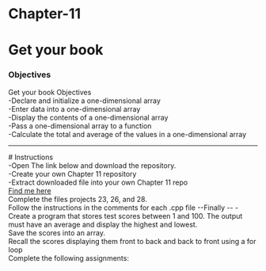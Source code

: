 # Chapter-11
# Get your book
<h3>Objectives</h3>
Get your book
Objectives<br>
-Declare and initialize a one-dimensional array<br>
-Enter data into a one-dimensional array<br>
-Display the contents of a one-dimensional array<br>
-Pass a one-dimensional array to a function<br>
-Calculate the total and average of the values in a one-dimensional array<br>
<hr>
# Instructions<br>
-Open The link below and download the repository. <br>
-Create your own Chapter 11 repository <br>
-Extract downloaded file into your own Chapter 11 repo<br>
<a href ="https://github.com/WestCplusplus/CIS-161-Cplusplus/tree/master/Home%20Work/Chapter%2011/Intermediate26%20Project-IM">Find me here</a><br>
Complete the files projects 23, 26, and 28.
<br>
Follow the instructions in the comments for each .cpp file 
--Finally --
-Create a program that stores test scores between 1 and 100. The output must have an average and display the highest and lowest. <br>
Save the scores into an array. <br>
Recall the scores displaying them front to back and back to front using a for loop <br>
Complete the following assignments:<br>
